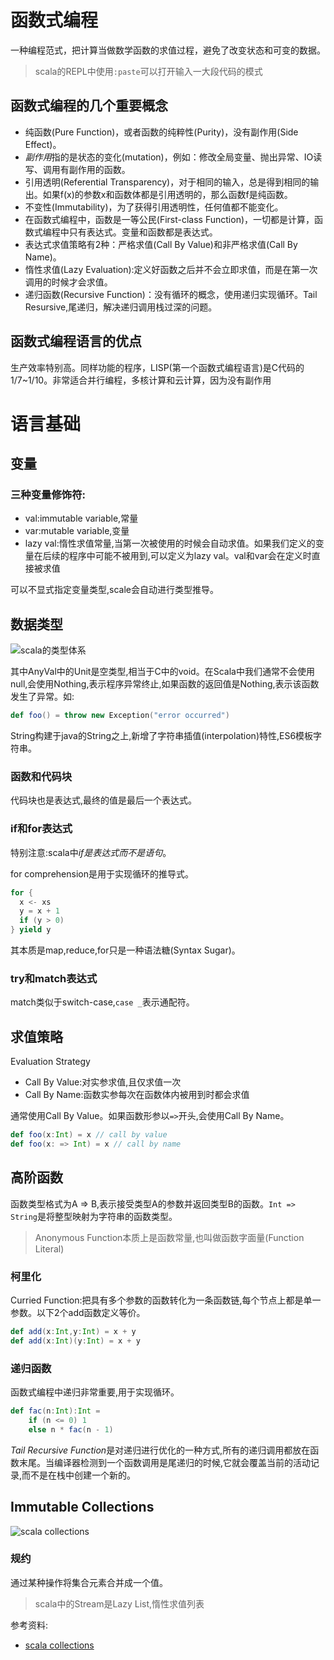 # 函数式编程

一种编程范式，把计算当做数学函数的求值过程，避免了改变状态和可变的数据。

> scala的REPL中使用`:paste`可以打开输入一大段代码的模式

## 函数式编程的几个重要概念

- 纯函数(Pure Function)，或者函数的纯粹性(Purity)，没有副作用(Side Effect)。
- *副作用*指的是状态的变化(mutation)，例如：修改全局变量、抛出异常、IO读写、调用有副作用的函数。
- 引用透明(Referential Transparency)，对于相同的输入，总是得到相同的输出。如果f(x)的参数x和函数体都是引用透明的，那么函数f是纯函数。
- 不变性(Immutability)，为了获得引用透明性，任何值都不能变化。
- 在函数式编程中，函数是一等公民(First-class Function)，一切都是计算，函数式编程中只有表达式。变量和函数都是表达式。
- 表达式求值策略有2种：严格求值(Call By Value)和非严格求值(Call By Name)。
- 惰性求值(Lazy Evaluation):定义好函数之后并不会立即求值，而是在第一次调用的时候才会求值。
- 递归函数(Recursive Function)：没有循环的概念，使用递归实现循环。Tail Resursive,尾递归，解决递归调用栈过深的问题。

## 函数式编程语言的优点

生产效率特别高。同样功能的程序，LISP(第一个函数式编程语言)是C代码的1/7~1/10。非常适合并行编程，多核计算和云计算，因为没有副作用

# 语言基础

## 变量

### 三种变量修饰符:

- val:immutable variable,常量
- var:mutable variable,变量
- lazy val:惰性求值常量,当第一次被使用的时候会自动求值。如果我们定义的变量在后续的程序中可能不被用到,可以定义为lazy val。val和var会在定义时直接被求值

可以不显式指定变量类型,scale会自动进行类型推导。

## 数据类型

![scala的类型体系](http://7xlan5.com1.z0.glb.clouddn.com/scala-types.png)

其中AnyVal中的Unit是空类型,相当于C中的void。在Scala中我们通常不会使用null,会使用Nothing,表示程序异常终止,如果函数的返回值是Nothing,表示该函数发生了异常。如:

```scala
def foo() = throw new Exception("error occurred")
```

String构建于java的String之上,新增了字符串插值(interpolation)特性,ES6模板字符串。

### 函数和代码块

代码块也是表达式,最终的值是最后一个表达式。

### if和for表达式

特别注意:scala中*if是表达式而不是语句*。

for comprehension是用于实现循环的推导式。

```scala
for {
  x <- xs
  y = x + 1
  if (y > 0)
} yield y
```

其本质是map,reduce,for只是一种语法糖(Syntax Sugar)。

### try和match表达式

match类似于switch-case,`case _`表示通配符。

## 求值策略

Evaluation Strategy

- Call By Value:对实参求值,且仅求值一次
- Call By Name:函数实参每次在函数体内被用到时都会求值

通常使用Call By Value。如果函数形参以`=>`开头,会使用Call By Name。

```scala
def foo(x:Int) = x // call by value
def foo(x: => Int) = x // call by name
```

## 高阶函数

函数类型格式为A => B,表示接受类型A的参数并返回类型B的函数。`Int => String`是将整型映射为字符串的函数类型。

> Anonymous Function本质上是函数常量,也叫做函数字面量(Function Literal)

### 柯里化

Curried Function:把具有多个参数的函数转化为一条函数链,每个节点上都是单一参数。以下2个add函数定义等价。

```scala
def add(x:Int,y:Int) = x + y
def add(x:Int)(y:Int) = x + y
```

### 递归函数

函数式编程中递归非常重要,用于实现循环。

```scala
def fac(n:Int):Int =
    if (n <= 0) 1
    else n * fac(n - 1)
```

*Tail Recursive Function*是对递归进行优化的一种方式,所有的递归调用都放在函数末尾。当编译器检测到一个函数调用是尾递归的时候,它就会覆盖当前的活动记录,而不是在栈中创建一个新的。

## Immutable Collections

![scala collections](http://7xlan5.com1.z0.glb.clouddn.com/scala-collections.png)

### 规约

通过某种操作将集合元素合并成一个值。

> scala中的Stream是Lazy List,惰性求值列表

参考资料:

- [scala collections](http://docs.scala-lang.org/zh-cn/overviews/collections/overview)